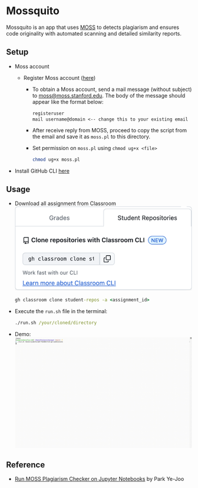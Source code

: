 # Mossquito

Mossquito is an app that uses [MOSS](https://theory.stanford.edu/~aiken/moss/) to detects plagiarism and ensures code originality with automated scanning and detailed similarity reports.

## Setup

- Moss account

  - Register Moss account ([here](https://theory.stanford.edu/~aiken/moss/))

    - To obtain a Moss account, send a mail message (without subject) to <moss@moss.stanford.edu>. The body of the message should appear like the format below:

      ```text
      registeruser
      mail username@domain <-- change this to your existing email
      ```

    - After receive reply from MOSS, proceed to copy the script from the email and save it as `moss.pl` to this directory.
    - Set permission on `moss.pl` using `chmod ug+x <file>`

      ```bash
      chmod ug+x moss.pl
      ```

- Install GitHub CLI [here](https://github.com/cli/cli#installation)

## Usage

- Download all assignment from Classroom
  ![alt text](image.png)

  ```cmd
  gh classroom clone student-repos -a <assignment_id>
  ```

- Execute the `run.sh` file in the terminal:

  ```cmd
  ./run.sh /your/cloned/directory
  ```

- Demo:
  ![alt text](demo.gif)

## Reference

- [Run MOSS Plagiarism Checker on Jupyter Notebooks](https://park.is/blog_posts/20230420_running_moss_plagiarism_checker)
  by Park Ye-Joo
